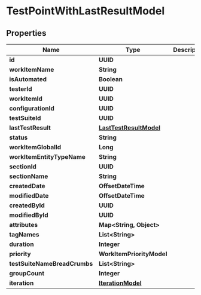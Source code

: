 

# TestPointWithLastResultModel


## Properties

| Name | Type | Description | Notes |
|------------ | ------------- | ------------- | -------------|
|**id** | **UUID** |  |  [optional] |
|**workItemName** | **String** |  |  [optional] |
|**isAutomated** | **Boolean** |  |  [optional] |
|**testerId** | **UUID** |  |  [optional] |
|**workItemId** | **UUID** |  |  [optional] |
|**configurationId** | **UUID** |  |  [optional] |
|**testSuiteId** | **UUID** |  |  [optional] |
|**lastTestResult** | [**LastTestResultModel**](LastTestResultModel.md) |  |  [optional] |
|**status** | **String** |  |  [optional] |
|**workItemGlobalId** | **Long** |  |  [optional] |
|**workItemEntityTypeName** | **String** |  |  [optional] |
|**sectionId** | **UUID** |  |  [optional] |
|**sectionName** | **String** |  |  [optional] |
|**createdDate** | **OffsetDateTime** |  |  [optional] |
|**modifiedDate** | **OffsetDateTime** |  |  [optional] |
|**createdById** | **UUID** |  |  [optional] |
|**modifiedById** | **UUID** |  |  [optional] |
|**attributes** | **Map&lt;String, Object&gt;** |  |  [optional] |
|**tagNames** | **List&lt;String&gt;** |  |  [optional] |
|**duration** | **Integer** |  |  [optional] |
|**priority** | **WorkItemPriorityModel** |  |  [optional] |
|**testSuiteNameBreadCrumbs** | **List&lt;String&gt;** |  |  [optional] |
|**groupCount** | **Integer** |  |  [optional] |
|**iteration** | [**IterationModel**](IterationModel.md) |  |  [optional] |



